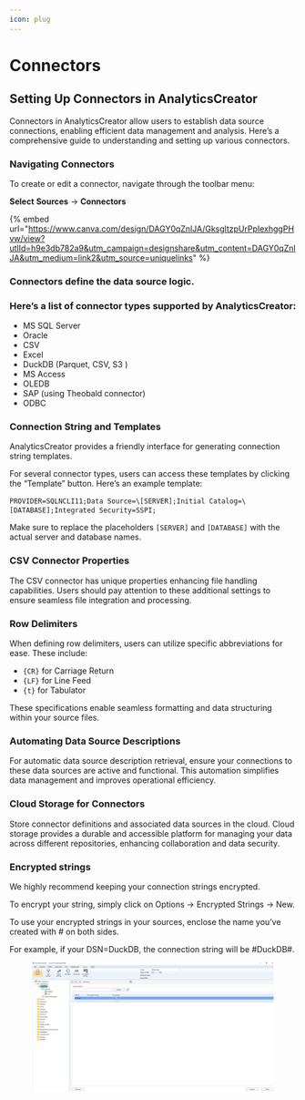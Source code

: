 ```yaml
---
icon: plug
---
```


# Connectors

## Setting Up Connectors in AnalyticsCreator

Connectors in AnalyticsCreator allow users to establish data source connections, enabling efficient data management and analysis. Here’s a comprehensive guide to understanding and setting up various connectors.

### Navigating Connectors

To create or edit a connector, navigate through the toolbar menu:

**Select** **Sources** -> **Connectors**

{% embed url="https://www.canva.com/design/DAGY0qZnlJA/GksgltzpUrPpIexhggPHvw/view?utlId=h9e3db782a9&utm_campaign=designshare&utm_content=DAGY0qZnlJA&utm_medium=link2&utm_source=uniquelinks" %}

### Connectors define the data source logic.&#x20;

### Here’s a list of connector types supported by AnalyticsCreator:

* MS SQL Server
* Oracle
* CSV
* Excel
* DuckDB (Parquet, CSV, S3 )
* MS Access
* OLEDB
* SAP (using Theobald connector)
* ODBC

### Connection String and Templates

AnalyticsCreator provides a friendly interface for generating connection string templates.&#x20;

For several connector types, users can access these templates by clicking the “Template” button. Here’s an example template:

```
PROVIDER=SQLNCLI11;Data Source=\[SERVER];Initial Catalog=\[DATABASE];Integrated Security=SSPI;
```

Make sure to replace the placeholders `[SERVER]` and `[DATABASE]` with the actual server and database names.

### CSV Connector Properties

The CSV connector has unique properties enhancing file handling capabilities. Users should pay attention to these additional settings to ensure seamless file integration and processing.

### Row Delimiters

When defining row delimiters, users can utilize specific abbreviations for ease. These include:

* `{CR}` for Carriage Return
* `{LF}` for Line Feed
* `{t}` for Tabulator

These specifications enable seamless formatting and data structuring within your source files.

### Automating Data Source Descriptions

For automatic data source description retrieval, ensure your connections to these data sources are active and functional. This automation simplifies data management and improves operational efficiency.

### Cloud Storage for Connectors

Store connector definitions and associated data sources in the cloud. Cloud storage provides a durable and accessible platform for managing your data across different repositories, enhancing collaboration and data security.

### Encrypted strings

We highly recommend keeping your connection strings encrypted.&#x20;

To encrypt your string, simply click on Options → Encrypted Strings → New.&#x20;

To use your encrypted strings in your sources, enclose the name you’ve created with # on both sides.&#x20;

For example, if your DSN=DuckDB, the connection string will be #DuckDB#.

<figure><img src="../../.gitbook/assets/image (4).png" alt=""><figcaption></figcaption></figure>

